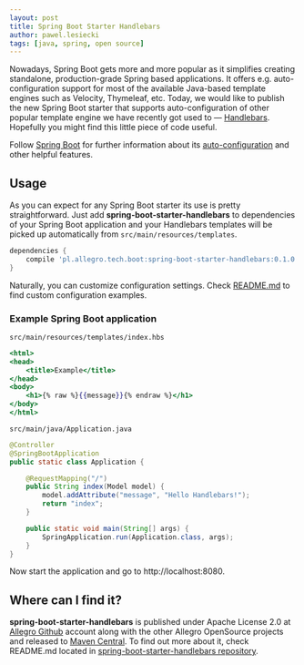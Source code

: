 ```yaml
---
layout: post
title: Spring Boot Starter Handlebars
author: pawel.lesiecki
tags: [java, spring, open source]
---
```


Nowadays, Spring Boot gets more and more popular as it simplifies creating standalone, production-grade Spring based
applications. It offers e.g. auto-configuration support for most of the available Java-based template engines
such as Velocity, Thymeleaf, etc. Today, we would like to publish the new Spring Boot starter that supports
auto-configuration of other popular template engine we have recently got used to —
[Handlebars](https://github.com/jknack/handlebars.java). Hopefully you might find this little piece of code useful.

Follow [Spring Boot](http://projects.spring.io/spring-boot/) for further information about its [auto-configuration](http://docs.spring.io/spring-boot/docs/current/reference/htmlsingle/#using-boot-auto-configuration)
and other helpful features.

## Usage

As you can expect for any Spring Boot starter its use is pretty straightforward. Just add
**spring-boot-starter-handlebars** to dependencies of your Spring Boot application and your Handlebars templates will be
picked up automatically from `src/main/resources/templates`.

```groovy
dependencies {
    compile 'pl.allegro.tech.boot:spring-boot-starter-handlebars:0.1.0'
}
```

Naturally, you can customize configuration settings. Check
[README.md](https://github.com/allegro/spring-boot-starter-handlebars/blob/master/README.md) to find custom
configuration examples.

### Example Spring Boot application

`src/main/resources/templates/index.hbs`

```handlebars
<html>
<head>
    <title>Example</title>
</head>
<body>
    <h1>{% raw %}{{message}}{% endraw %}</h1>
</body>
</html>
```

`src/main/java/Application.java`

```java
@Controller
@SpringBootApplication
public static class Application {

    @RequestMapping("/")
    public String index(Model model) {
        model.addAttribute("message", "Hello Handlebars!");
        return "index";
    }

    public static void main(String[] args) {
        SpringApplication.run(Application.class, args);
    }
}
```
Now start the application and go to http://localhost:8080.

## Where can I find it?

**spring-boot-starter-handlebars** is published under Apache License 2.0 at [Allegro Github](https://github.com/allegro)
account along with the other Allegro OpenSource projects and released to [Maven Central](https://maven-repository.com/artifact/pl.allegro.tech.boot/spring-boot-starter-handlebars/0.1.0).
To find out more about it, check README.md located in [spring-boot-starter-handlebars repository](https://github.com/allegro/spring-boot-starter-handlebars).
